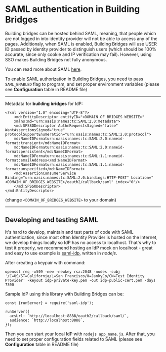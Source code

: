 SAML authentication in Building Bridges
=============

Building bridges can be hosted behind SAML, meaning, that people which are not logged in into identity provider will not be able to access any of the pages. Additionaly, when SAML is enabled, Building Bridges will use USER ID passed by identity provider to distinguish users (which should be 100% accurate, since only cookie and IP verification may fail). However, using SSO makes Building Bridges not fully anonymous.

You can read more about SAML [here](https://en.wikipedia.org/wiki/Security_Assertion_Markup_Language).

To enable SAML authorization in Building Bridges, you need to pass `SAML_ENABLED` flag to program, and set proper environment variables (please see **Configuration** table in README file)

---

Metadata for **building bridges** for IdP:

```
<?xml version="1.0" encoding="UTF-8"?>
    <md:EntityDescriptor entityID="<DOMAIN_OF_BRIDGES_WEBSITE>"
    xmlns:md="urn:oasis:names:tc:SAML:2.0:metadata">
    <md:SPSSODescriptor AuthnRequestsSigned="false" WantAssertionsSigned="true" protocolSupportEnumeration="urn:oasis:names:tc:SAML:2.0:protocol">
    md:NameIDFormaturn:oasis:names:tc:SAML:2.0:nameid-format:transient</md:NameIDFormat>
    md:NameIDFormaturn:oasis:names:tc:SAML:2.0:nameid-format:persistent</md:NameIDFormat>
    md:NameIDFormaturn:oasis:names:tc:SAML:1.1:nameid-format:emailAddress</md:NameIDFormat>
    md:NameIDFormaturn:oasis:names:tc:SAML:1.1:nameid-format:unspecified</md:NameIDFormat>
    <md:AssertionConsumerService Binding="urn:oasis:names:tc:SAML:2.0:bindings:HTTP-POST" Location="<DOMAIN_OF_BRIDGES_WEBSITE>/oauth2/callback/saml" index="0"/>
    </md:SPSSODescriptor>
</md:EntityDescriptor>
```

(change `<DOMAIN_OF_BRIDGES_WEBSITE>` to your domain)

---

## Developing and testing SAML

It's hard to develop, maintain and test parts of code with SAML authentication, since most often Identity Provider is hosted on the Internet, we develop things locally so IdP has no access to localhost. That's why to test it properly, we recommend hosting an IdP mock on localhost - great and easy to use example is [saml-idp](https://www.npmjs.com/package/saml-idp), written in *nodejs*.

After creating a keypair with command:
```
openssl req -x509 -new -newkey rsa:2048 -nodes -subj '/C=US/ST=California/L=San Francisco/O=JankyCo/CN=Test Identity Provider' -keyout idp-private-key.pem -out idp-public-cert.pem -days 7300
````

Sample IdP using this library with Building Bridges can be:

```
const {runServer} = require('saml-idp');
 
runServer({
  acsUrl: `http://localhost:8888/oauth2/callback/saml/`,
  audience: `http://localhost:8888`,
});
```

Then you can start your local IdP with `nodejs app_name.js`. After that, you need to set proper configuration fields related to SAML (please see **Configuration** table in README file)

